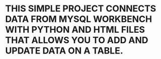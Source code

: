 # THIS SIMPLE PROJECT CONNECTS DATA FROM MYSQL WORKBENCH WITH PYTHON AND HTML FILES THAT ALLOWS YOU TO ADD AND UPDATE DATA ON A TABLE. 